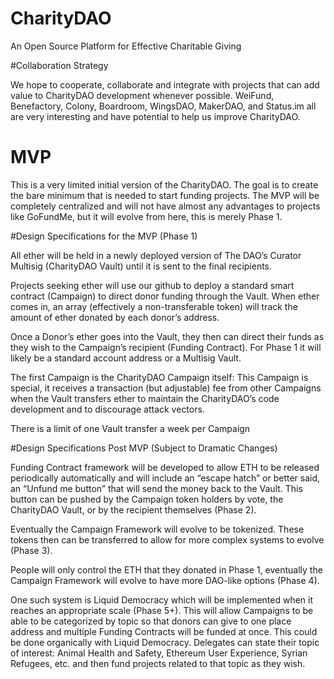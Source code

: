 # CharityDAO
An Open Source Platform for Effective Charitable Giving

#Collaboration Strategy

We hope to cooperate, collaborate and integrate with projects that can add value to CharityDAO development  whenever possible. WeiFund, Benefactory, Colony, Boardroom, WingsDAO, MakerDAO, and Status.im all are very interesting and have potential to help us improve CharityDAO.

# MVP

This is a very limited initial version of the CharityDAO. The goal is to create the bare minimum that is needed to start funding projects. The MVP will be completely centralized and will not have almost any advantages to projects like GoFundMe, but it will evolve from here, this is merely Phase 1. 

#Design Specifications for the MVP (Phase 1)


All ether will be held in a newly deployed version of The DAO’s Curator Multisig (CharityDAO Vault) until it is sent to the final recipients. 

Projects seeking ether will use our github to deploy a standard smart contract (Campaign) to direct donor funding through the Vault. When ether comes in, an array (effectively a non-transferable token) will track the amount of ether donated by each donor’s address.

Once a Donor’s ether goes into the Vault, they then can direct their funds as they wish to the Campaign’s recipient (Funding Contract). For Phase 1 it will likely be a standard account address or a Multisig Vault.

The first Campaign is the CharityDAO Campaign itself: This Campaign is special, it receives a transaction (but adjustable) fee from other Campaigns when the Vault transfers ether to maintain the CharityDAO’s code development and to discourage attack vectors.

There is a limit of one Vault transfer a week per Campaign

#Design Specifications Post MVP (Subject to Dramatic Changes)


Funding Contract framework will be developed to allow ETH to be released periodically automatically and will include an “escape hatch” or better said, an “Unfund me button” that will send the money back to the Vault. This button can be pushed by the Campaign token holders by vote, the CharityDAO Vault, or by the recipient themselves (Phase 2). 


Eventually the Campaign Framework will evolve to be tokenized. These tokens then can be transferred to allow for more complex systems to evolve (Phase 3). 


People will only control the ETH that they donated in Phase 1, eventually the Campaign Framework will evolve to have more DAO-like options (Phase 4).


One such system is Liquid Democracy which will be implemented when it reaches an appropriate scale (Phase 5+). This will allow Campaigns to be able to be categorized by topic so that donors can give to one place address and multiple Funding Contracts will be funded at once. This could be done organically with Liquid Democracy. Delegates can state their topic of interest: Animal Health and Safety, Ethereum User Experience, Syrian Refugees, etc. and then fund projects related to that topic as they wish.
